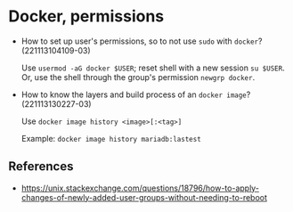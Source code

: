 # Docker, permissions

- How to set up user's permissions, so to not use `sudo` with `docker`? (221113104109-03)

  Use `usermod -aG docker $USER`; reset shell with a new session `su $USER`. Or,
  use the shell through the group's permission `newgrp docker`.

- How to know the layers and build process of an `docker image`? (221113130227-03)

  Use `docker image history <image>[:<tag>]`

  Example: `docker image history mariadb:lastest`

## References

- https://unix.stackexchange.com/questions/18796/how-to-apply-changes-of-newly-added-user-groups-without-needing-to-reboot
